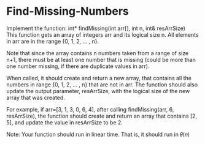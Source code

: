 # Find-Missing-Numbers

Implement the function: int* findMissing(int arr[], int n, int& resArrSize) \
This function gets an array of integers arr and its logical size n. All elements in arr are
in the range {0, 1, 2, … , n}.

Note that since the array contains n numbers taken from a range of size n+1, there must
be at least one number that is missing (could be more than one number missing, if there
are duplicate values in arr).

When called, it should create and return a new array, that contains all the numbers in
range {0, 1, 2, … , n} that are not in arr. The function should also update the output
parameter, resArrSize, with the logical size of the new array that was created.

For example, if arr=[3, 1, 3, 0, 6, 4], after calling
findMissing(arr, 6, resArrSize), the function should create and return an
array that contains [2, 5], and update the value in resArrSize to be 2.

Note: Your function should run in linear time. That is, it should run in 𝜃(𝑛)
